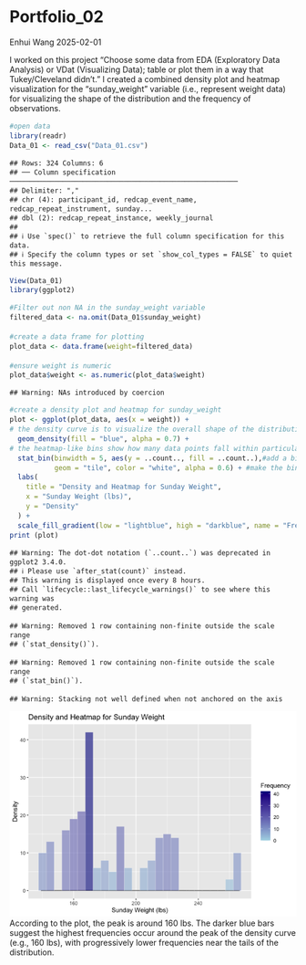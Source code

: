 Portfolio_02
================
Enhui Wang
2025-02-01

I worked on this project “Choose some data from EDA (Exploratory Data
Analysis) or VDat (Visualizing Data); table or plot them in a way that
Tukey/Cleveland didn’t.” I created a combined density plot and heatmap
visualization for the “sunday_weight” variable (i.e., represent weight
data) for visualizing the shape of the distribution and the frequency of
observations.

``` r
#open data
library(readr)
Data_01 <- read_csv("Data_01.csv")
```

    ## Rows: 324 Columns: 6
    ## ── Column specification ────────────────────────────────────────────────────────
    ## Delimiter: ","
    ## chr (4): participant_id, redcap_event_name, redcap_repeat_instrument, sunday...
    ## dbl (2): redcap_repeat_instance, weekly_journal
    ## 
    ## ℹ Use `spec()` to retrieve the full column specification for this data.
    ## ℹ Specify the column types or set `show_col_types = FALSE` to quiet this message.

``` r
View(Data_01)
library(ggplot2)
```

``` r
#Filter out non NA in the sunday_weight variable 
filtered_data <- na.omit(Data_01$sunday_weight)

#create a data frame for plotting
plot_data <- data.frame(weight=filtered_data)

#ensure weight is numeric
plot_data$weight <- as.numeric(plot_data$weight)
```

    ## Warning: NAs introduced by coercion

``` r
#create a density plot and heatmap for sunday_weight
plot <- ggplot(plot_data, aes(x = weight)) +
# the density curve is to visualize the overall shape of the distribution of the data
  geom_density(fill = "blue", alpha = 0.7) +
# the heatmap-like bins show how many data points fall within particular intervals; the visualization helps to see high or low-frequency regions.
  stat_bin(binwidth = 5, aes(y = ..count.., fill = ..count..),#add a binning layer and set each bin to cover 5 units in weight.
           geom = "tile", color = "white", alpha = 0.6) + #make the bins rectangular. 
  labs(
    title = "Density and Heatmap for Sunday Weight",
    x = "Sunday Weight (lbs)",
    y = "Density"
  ) +
  scale_fill_gradient(low = "lightblue", high = "darkblue", name = "Frequency")
print (plot)
```

    ## Warning: The dot-dot notation (`..count..`) was deprecated in ggplot2 3.4.0.
    ## ℹ Please use `after_stat(count)` instead.
    ## This warning is displayed once every 8 hours.
    ## Call `lifecycle::last_lifecycle_warnings()` to see where this warning was
    ## generated.

    ## Warning: Removed 1 row containing non-finite outside the scale range
    ## (`stat_density()`).

    ## Warning: Removed 1 row containing non-finite outside the scale range
    ## (`stat_bin()`).

    ## Warning: Stacking not well defined when not anchored on the axis

![](Portfolio_files/figure-gfm/unnamed-chunk-3-1.png)<!-- --> According
to the plot, the peak is around 160 lbs. The darker blue bars suggest
the highest frequencies occur around the peak of the density curve
(e.g., 160 lbs), with progressively lower frequencies near the tails of
the distribution.
